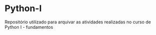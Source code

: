 # Python-I
Repositório utilizado para arquivar as atividades realizadas no curso de Python I - fundamentos
